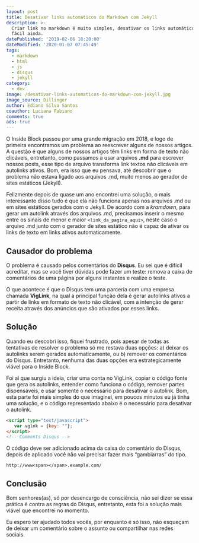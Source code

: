 ```yaml
---
layout: post
title: Desativar links automáticos do Markdown com Jekyll
description: >-
  Criar link no markdown é muito simples, desativar os links automáticos é mais
  fácil ainda.
datePublished: '2019-02-06 18:20:00'
dateModified: '2020-01-07 07:45:49'
tags:
  - markdown
  - html
  - js
  - disqus
  - jekyll
category:
  - dev
image: /desativar-links-automaticos-do-markdown-com-jekyll.jpg
image_source: Dillinger
author: Ediano Silva Santos
coauthor: Luciana Fabiano
comments: true
ads: true
---
```


O Inside Block passou por uma grande migração em 2018, e logo de primeira encontramos um problema ao reescrever alguns de nossos artigos. A questão é que alguns de nossos artigos têm links em forma de texto não clicáveis, entretanto, como passamos a usar arquivos **.md** para escrever nossos posts, esse tipo de arquivo transforma link textos não clicáveis em autolinks ativos. Bom, era isso que eu pensava, até descobrir que o problema não estava ligado aos arquivos .md, muito menos ao gerador de sites estáticos (Jekyll).

Felizmente depois de quase um ano encontrei uma solução, o mais interessante disso tudo é que ela não funciona apenas nos arquivos .md ou em sites estáticos gerados com o Jekyll. De acordo com a *kramdown*, para gerar um autolink através dos arquivos .md, precisamos inserir o mesmo entre os sinais de menor e maior `<link_da_pagina_aqui>`, neste caso o arquivo .md junto com o gerador de sites estático não é capaz de ativar os links de texto em links ativos automaticamente.

## Causador do problema
O problema é causado pelos comentários do **Disqus**. Eu sei que é difícil acreditar, mas se você tiver dúvidas pode fazer um teste: remova a caixa de comentários de uma página por alguns instantes e realize o teste.

O que acontece é que o Disqus tem uma parceria com uma empresa chamada **VigLink**, na qual a principal função dela é gerar autolinks ativos a partir de links em formato de texto não clicável, com a intenção de gerar receita através dos anúncios que são ativados por esses links.

## Solução
Quando eu descobri isso, fiquei frustrado, pois apesar de todas as tentativas de resolver o problema só me restava duas opções: a) deixar os autolinks serem gerados automaticamente, ou b) remover os comentários do Disqus. Entretanto, nenhuma das duas opções era estrategicamente viável para o Inside Block.

Foi aí que surgiu a ideia, criar uma conta no VigLink, copiar o código fonte que gera os autolinks, entender como funciona o código, remover partes dispensáveis, e usar somente o necessário para desativar o autolink. Bom, esta parte foi mais simples do que imaginei, em poucos minutos eu já tinha uma solução, e o código representado abaixo é o necessário para desativar o autolink.

```html
<script type="text/javascript">
   var vglnk = {key: ""};
</script>
<!-- Comments Disqus -->
```

O código deve ser adicionado acima da caixa do comentário do Disqus, depois de aplicado você não vai precisar fazer mais “gambiarras” do tipo.

```
http://www<span></span>.example.com/
```

## Conclusão
Bom senhores(as), só por desencargo de consciência, não sei dizer se essa prática é contra as regras do Disqus, entretanto, esta foi a solução mais viável que encontrei no momento.

Eu espero ter ajudado todos vocês, por enquanto é só isso, não esqueçam de deixar um comentário sobre o assunto ou compartilhar nas redes sociais.
